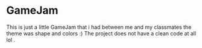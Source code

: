 # GameJam

This is just a little GameJam that i had between me and my classmates the theme was shape and colors :)
The project does not have a clean code at all lol .
